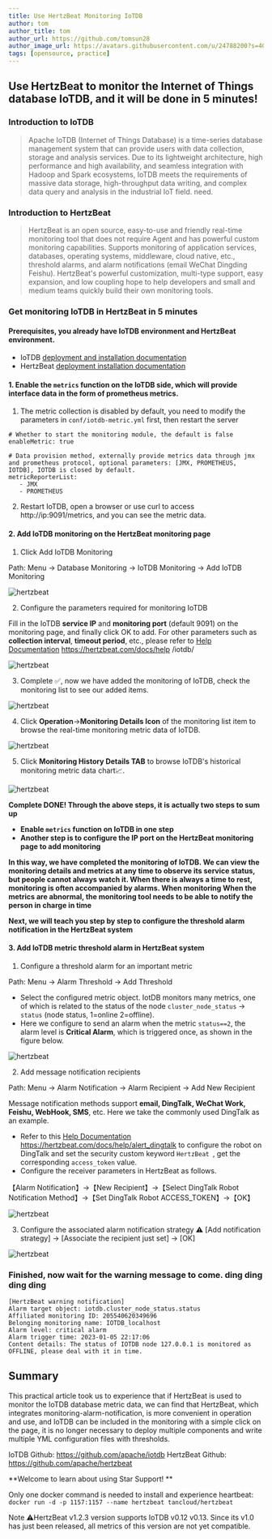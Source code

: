 ```yaml
---
title: Use HertzBeat Monitoring IoTDB     
author: tom  
author_title: tom   
author_url: https://github.com/tomsun28  
author_image_url: https://avatars.githubusercontent.com/u/24788200?s=400&v=4  
tags: [opensource, practice]
---
```


## Use HertzBeat to monitor the Internet of Things database IoTDB, and it will be done in 5 minutes!

### Introduction to IoTDB

> Apache IoTDB (Internet of Things Database) is a time-series database management system that can provide users with data collection, storage and analysis services.
> Due to its lightweight architecture, high performance and high availability, and seamless integration with Hadoop and Spark ecosystems, IoTDB meets the requirements of massive data storage, high-throughput data writing, and complex data query and analysis in the industrial IoT field. need.

### Introduction to HertzBeat

> HertzBeat is an open source, easy-to-use and friendly real-time monitoring tool that does not require Agent and has powerful custom monitoring capabilities.
> Supports monitoring of application services, databases, operating systems, middleware, cloud native, etc., threshold alarms, and alarm notifications (email WeChat Dingding Feishu).
> HertzBeat's powerful customization, multi-type support, easy expansion, and low coupling hope to help developers and small and medium teams quickly build their own monitoring tools.

### Get monitoring IoTDB in HertzBeat in 5 minutes

#### Prerequisites, you already have IoTDB environment and HertzBeat environment.

- IoTDB [deployment and installation documentation](https://iotdb.apache.org/UserGuide/V0.13.x/QuickStart/QuickStart.html)
- HertzBeat [deployment installation documentation](https://hertzbeat.com/docs/start/docker-deploy)

#### 1. Enable the `metrics` function on the IoTDB side, which will provide interface data in the form of prometheus metrics.

1. The metric collection is disabled by default, you need to modify the parameters in `conf/iotdb-metric.yml` first, then restart the server
```
# Whether to start the monitoring module, the default is false
enableMetric: true

# Data provision method, externally provide metrics data through jmx and prometheus protocol, optional parameters: [JMX, PROMETHEUS, IOTDB], IOTDB is closed by default.
metricReporterList:
   - JMX
   - PROMETHEUS
```

2. Restart IoTDB, open a browser or use curl to access http://ip:9091/metrics, and you can see the metric data.

#### 2. Add IoTDB monitoring on the HertzBeat monitoring page

1. Click Add IoTDB Monitoring

Path: Menu -> Database Monitoring -> IoTDB Monitoring -> Add IoTDB Monitoring

![hertzbeat](/img/blog/monitor-iotdb-1.png)

2. Configure the parameters required for monitoring IoTDB

Fill in the IoTDB **service IP** and **monitoring port** (default 9091) on the monitoring page, and finally click OK to add.
For other parameters such as **collection interval**, **timeout period**, etc., please refer to [Help Documentation](https://hertzbeat.com/docs/help/iotdb/) https://hertzbeat.com/docs/help /iotdb/

![hertzbeat](/img/blog/monitor-iotdb-2.png)

3. Complete ✅, now we have added the monitoring of IoTDB, check the monitoring list to see our added items.

![hertzbeat](/img/blog/monitor-iotdb-3.png)

4. Click **Operation**->**Monitoring Details Icon** of the monitoring list item to browse the real-time monitoring metric data of IoTDB.

![hertzbeat](/img/blog/monitor-iotdb-4.png)

5. Click **Monitoring History Details TAB** to browse IoTDB's historical monitoring metric data chart📈.

![hertzbeat](/img/blog/monitor-iotdb-5.png)

**Complete DONE! Through the above steps, it is actually two steps to sum up**
- **Enable `metrics` function on IoTDB in one step**
- **Another step is to configure the IP port on the HertzBeat monitoring page to add monitoring**


**In this way, we have completed the monitoring of IoTDB. We can view the monitoring details and metrics at any time to observe its service status, but people cannot always watch it. When there is always a time to rest, monitoring is often accompanied by alarms. When monitoring When the metrics are abnormal, the monitoring tool needs to be able to notify the person in charge in time**

**Next, we will teach you step by step to configure the threshold alarm notification in the HertzBeat system**

#### 3. Add IoTDB metric threshold alarm in HertzBeat system

1. Configure a threshold alarm for an important metric

Path: Menu -> Alarm Threshold -> Add Threshold

- Select the configured metric object. IotDB monitors many metrics, one of which is related to the status of the node `cluster_node_status` -> `status` (node status, 1=online 2=offline).
- Here we configure to send an alarm when the metric `status==2`, the alarm level is **Critical Alarm**, which is triggered once, as shown in the figure below.

![hertzbeat](/img/blog/monitor-iotdb-6.png)


2. Add message notification recipients

Path: Menu -> Alarm Notification -> Alarm Recipient -> Add New Recipient

Message notification methods support **email, DingTalk, WeChat Work, Feishu, WebHook, SMS**, etc. Here we take the commonly used DingTalk as an example.

- Refer to this [Help Documentation](https://hertzbeat.com/docs/help/alert_dingtalk) https://hertzbeat.com/docs/help/alert_dingtalk to configure the robot on DingTalk and set the security custom keyword `HertzBeat `, get the corresponding `access_token` value.
- Configure the receiver parameters in HertzBeat as follows.

【Alarm Notification】->【New Recipient】->【Select DingTalk Robot Notification Method】->【Set DingTalk Robot ACCESS_TOKEN】->【OK】

![hertzbeat](/img/blog/alert-notice-1.png)

3. Configure the associated alarm notification strategy ⚠️ [Add notification strategy] -> [Associate the recipient just set] -> [OK]

![hertzbeat](/img/blog/alert-notice-2.png)


### Finished, now wait for the warning message to come. ding ding ding ding

```
[HertzBeat warning notification]
Alarm target object: iotdb.cluster_node_status.status
Affiliated monitoring ID: 205540620349696
Belonging monitoring name: IOTDB_localhost
Alarm level: critical alarm
Alarm trigger time: 2023-01-05 22:17:06
Content details: The status of IOTDB node 127.0.0.1 is monitored as OFFLINE, please deal with it in time.
```

## Summary

This practical article took us to experience that if HertzBeat is used to monitor the IoTDB database metric data, we can find that HertzBeat, which integrates monitoring-alarm-notification, is more convenient in operation and use, and IoTDB can be included in the monitoring with a simple click on the page, it is no longer necessary to deploy multiple components and write multiple YML configuration files with thresholds.

IoTDB Github: https://github.com/apache/iotdb
HertzBeat Github: https://github.com/apache/hertzbeat

**Welcome to learn about using Star Support! **

Only one docker command is needed to install and experience heartbeat:
`docker run -d -p 1157:1157 --name hertzbeat tancloud/hertzbeat`

Note ⚠️HertzBeat v1.2.3 version supports IoTDB v0.12 v0.13. Since its v1.0 has just been released, all metrics of this version are not yet compatible.

